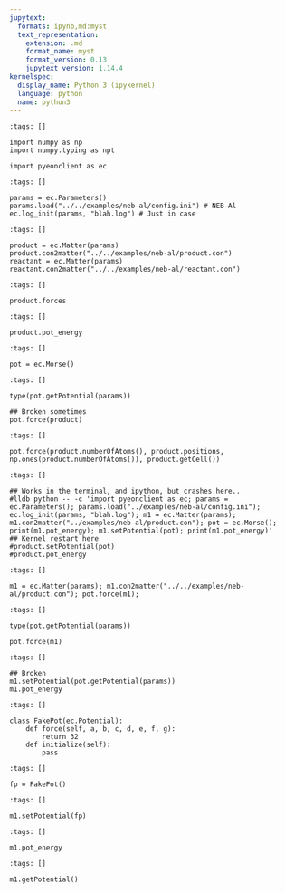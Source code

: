 ```yaml
---
jupytext:
  formats: ipynb,md:myst
  text_representation:
    extension: .md
    format_name: myst
    format_version: 0.13
    jupytext_version: 1.14.4
kernelspec:
  display_name: Python 3 (ipykernel)
  language: python
  name: python3
---
```


```{code-cell} ipython3
:tags: []

import numpy as np
import numpy.typing as npt

import pyeonclient as ec
```

```{code-cell} ipython3
:tags: []

params = ec.Parameters()
params.load("../../examples/neb-al/config.ini") # NEB-Al
ec.log_init(params, "blah.log") # Just in case
```

```{code-cell} ipython3
:tags: []

product = ec.Matter(params)
product.con2matter("../../examples/neb-al/product.con")
reactant = ec.Matter(params)
reactant.con2matter("../../examples/neb-al/reactant.con")
```

```{code-cell} ipython3
:tags: []

product.forces
```

```{code-cell} ipython3
:tags: []

product.pot_energy
```

```{code-cell} ipython3
:tags: []

pot = ec.Morse()
```

```{code-cell} ipython3
:tags: []

type(pot.getPotential(params))
```

```{code-cell} ipython3
## Broken sometimes
pot.force(product)
```

```{code-cell} ipython3
:tags: []

pot.force(product.numberOfAtoms(), product.positions, np.ones(product.numberOfAtoms()), product.getCell())
```

```{code-cell} ipython3
:tags: []

## Works in the terminal, and ipython, but crashes here..
#lldb python -- -c 'import pyeonclient as ec; params = ec.Parameters(); params.load("../examples/neb-al/config.ini"); ec.log_init(params, "blah.log"); m1 = ec.Matter(params); m1.con2matter("../examples/neb-al/product.con"); pot = ec.Morse(); print(m1.pot_energy); m1.setPotential(pot); print(m1.pot_energy)'
## Kernel restart here
#product.setPotential(pot)
#product.pot_energy
```

```{code-cell} ipython3
:tags: []

m1 = ec.Matter(params); m1.con2matter("../../examples/neb-al/product.con"); pot.force(m1);
```

```{code-cell} ipython3
:tags: []

type(pot.getPotential(params))
```

```{code-cell} ipython3
pot.force(m1)
```

```{code-cell} ipython3
:tags: []

## Broken
m1.setPotential(pot.getPotential(params))
m1.pot_energy
```

```{code-cell} ipython3
:tags: []

class FakePot(ec.Potential):
    def force(self, a, b, c, d, e, f, g):
        return 32
    def initialize(self):
        pass
```

```{code-cell} ipython3
:tags: []

fp = FakePot()
```

```{code-cell} ipython3
:tags: []

m1.setPotential(fp)
```

```{code-cell} ipython3
:tags: []

m1.pot_energy
```

```{code-cell} ipython3
:tags: []

m1.getPotential()
```

```{code-cell} ipython3

```
